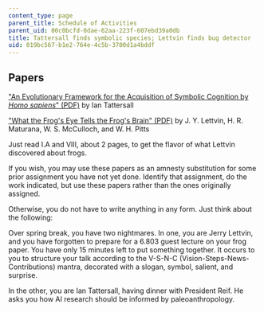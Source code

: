 ```yaml
---
content_type: page
parent_title: Schedule of Activities
parent_uid: 00c0bcfd-0dae-62aa-223f-607ebd39a0db
title: Tattersall finds symbolic species; Lettvin finds bug detector
uid: 019bc567-b1e2-764e-4c5b-3700d1a4bddf
---
```


Papers
------

["An Evolutionary Framework for the Acquisition of Symbolic Cognition by _Homo sapiens_" (PDF)](http://comparative-cognition-and-behavior-reviews.org/wp/wp-content/uploads/2013/10/vol_3_tattersall.pdf) by Ian Tattersall

["What the Frog's Eye Tells the Frog's Brain" (PDF)](https://neuromajor.ucr.edu/courses/WhatTheFrogsEyeTellsTheFrogsBrain.pdf) by J. Y. Lettvin, H. R. Maturana, W. S. McCulloch, and W. H. Pitts

Just read I.A and VIII, about 2 pages, to get the flavor of what Lettvin discovered about frogs.

If you wish, you may use these papers as an amnesty substitution for some prior assignment you have not yet done. Identify that assignment, do the work indicated, but use these papers rather than the ones originally assigned.

Otherwise, you do not have to write anything in any form. Just think about the following:

Over spring break, you have two nightmares. In one, you are Jerry Lettvin, and you have forgotten to prepare for a 6.803 guest lecture on your frog paper. You have only 15 minutes left to put something together. It occurs to you to structure your talk according to the V-S-N-C (Vision-Steps-News-Contributions) mantra, decorated with a slogan, symbol, salient, and surprise.

In the other, you are Ian Tattersall, having dinner with President Reif. He asks you how AI research should be informed by paleoanthropology.